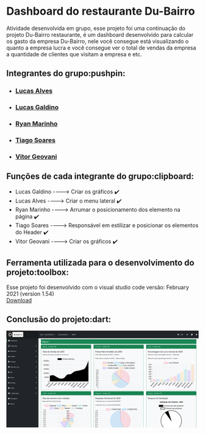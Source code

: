 <h1>Dashboard do restaurante Du-Bairro</h1>

Atividade desenvolvida em grupo, esse projeto foi uma continuação do projeto Du-Bairro restaurante, é um dashboard desenvolvido para calcular os gasto da empresa Du-Bairro, nele você consegue está visualizando o quanto a empresa lucra e você consegue ver o total de vendas da empresa a quantidade de clientes que visitam a empresa e etc.

<h2>Integrantes do grupo:pushpin:</h2>

- <h3><a href="https://github.com/LucasAlvesM">Lucas Alves</a></h3>
- <h3><a href="https://github.com/LucasGaldinno">Lucas Galdino</a></h3>
- <h3><a href="https://github.com/ryandcmv">Ryan Marinho</a></h3> 
- <h3><a href="https://github.com/Tiagogtr">Tiago Soares</a></h3>
- <h3><a href="https://github.com/VitorGeovani">Vitor Geovani</a></h3>

<h2>Funções de cada integrante do grupo:clipboard:</h2>

 - Lucas Galdino ----> Criar os gráficos :heavy_check_mark:
 - Lucas Alves ----> Criar o menu lateral :heavy_check_mark:
 - Ryan Marinho ----> Arrumar o posicionamento dos elemento na página :heavy_check_mark:
 - Tiago Soares ----> Responsável em estilizar e posicionar os elementos do Header :heavy_check_mark:
 - Vitor Geovani ----> Criar os gráficos :heavy_check_mark:

<h2>Ferramenta utilizada para o desenvolvimento do projeto:toolbox:</h2>
Esse projeto foi desenvolvido com o visual studio code versão: February 2021 (version 1.54)<br>
<a href="https://code.visualstudio.com/">Download</a>

<h2>Conclusão do projeto:dart:</h2>

<img src="https://raw.githubusercontent.com/LucasGaldinno/dashboard-du-bairro/main/Screenshots/dash.png">
